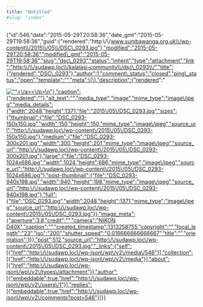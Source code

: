 ```yaml
---
title: "Untitled"
#slug: "index"
---
```


{"id":546,"date":"2015-05-29T20:58:36","date\_gmt":"2015-05-29T19:58:36","guid":{"rendered":"http:\\/\\/www.sumbawanga.org.uk\\/wp-content\\/2015\\/05\\/DSC\_0293.jpg"},"modified":"2015-05-29T20:58:36","modified\_gmt":"2015-05-29T19:58:36","slug":"dsc\_0293","status":"inherit","type":"attachment","link":"http:\\/\\/sudawp.loc\\/kalalasi-community\\/dsc\_0293\\/","title":{"rendered":"DSC\_0293"},"author":1,"comment\_status":"closed","ping\_status":"open","template":"","meta":\[\],"description":{"rendered":"

[![\"\"](\"http:\/\/sudawp.loc\/wp-content\/2015\/05\/DSC_0293-300x201.jpg\")<\\/a><\\/p>\\n"},"caption":{"rendered":""},"alt\_text":"","media\_type":"image","mime\_type":"image\\/jpeg","media\_details":{"width":2048,"height":1371,"file":"2015\\/05\\/DSC\_0293.jpg","sizes":{"thumbnail":{"file":"DSC\_0293-150x150.jpg","width":150,"height":150,"mime\_type":"image\\/jpeg","source\_url":"http:\\/\\/sudawp.loc\\/wp-content\\/2015\\/05\\/DSC\_0293-150x150.jpg"},"medium":{"file":"DSC\_0293-300x201.jpg","width":300,"height":201,"mime\_type":"image\\/jpeg","source\_url":"http:\\/\\/sudawp.loc\\/wp-content\\/2015\\/05\\/DSC\_0293-300x201.jpg"},"large":{"file":"DSC\_0293-1024x686.jpg","width":1024,"height":686,"mime\_type":"image\\/jpeg","source\_url":"http:\\/\\/sudawp.loc\\/wp-content\\/2015\\/05\\/DSC\_0293-1024x686.jpg"},"post-thumbnail":{"file":"DSC\_0293-940x198.jpg","width":940,"height":198,"mime\_type":"image\\/jpeg","source\_url":"http:\\/\\/sudawp.loc\\/wp-content\\/2015\\/05\\/DSC\_0293-940x198.jpg"},"full":{"file":"DSC\_0293.jpg","width":2048,"height":1371,"mime\_type":"image\\/jpeg","source\_url":"http:\\/\\/sudawp.loc\\/wp-content\\/2015\\/05\\/DSC\_0293.jpg"}},"image\_meta":{"aperture":3.8,"credit":"","camera":"NIKON D40X","caption":"","created\_timestamp":1313258755,"copyright":"","focal\_length":"23","iso":"200","shutter\_speed":"0.016666666666667","title":"","orientation":1}},"post":512,"source\_url":"http:\\/\\/sudawp.loc\\/wp-content\\/2015\\/05\\/DSC\_0293.jpg","\_links":{"self":\[{"href":"http:\\/\\/sudawp.loc\\/wp-json\\/wp\\/v2\\/media\\/546"}\],"collection":\[{"href":"http:\\/\\/sudawp.loc\\/wp-json\\/wp\\/v2\\/media"}\],"about":\[{"href":"http:\\/\\/sudawp.loc\\/wp-json\\/wp\\/v2\\/types\\/attachment"}\],"author":\[{"embeddable":true,"href":"http:\\/\\/sudawp.loc\\/wp-json\\/wp\\/v2\\/users\\/1"}\],"replies":\[{"embeddable":true,"href":"http:\\/\\/sudawp.loc\\/wp-json\\/wp\\/v2\\/comments?post=546"}\]}}](http:\/\/sudawp.loc\/wp-content\/2015\/05\/DSC_0293.jpg)